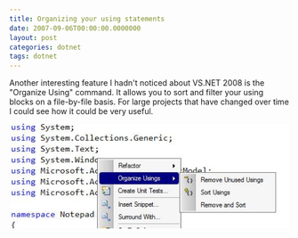 ```yaml
---
title: Organizing your using statements
date: 2007-09-06T00:00:00.0000000
layout: post
categories: dotnet
tags: dotnet
---
```


Another interesting feature I hadn't noticed about VS.NET 2008 is the "Organize Using" command.  It allows you to sort and filter your using blocks on a file-by-file basis.  For large projects that have changed over time I could see how it could be very useful.  

![](/images/vs2k8_using.jpg)
